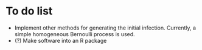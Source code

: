 To do list
==========

+ Implement other methods for generating the initial infection.  Currently, a
  simple homogeneous Bernoulli process is used.
+ (?) Make software into an R package
